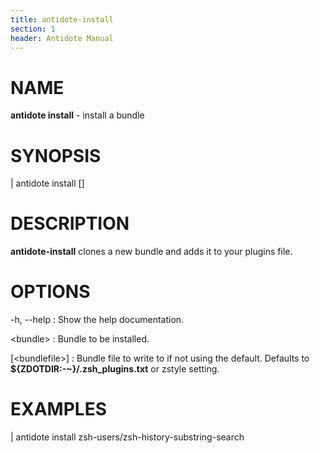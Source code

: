 ```yaml
---
title: antidote-install
section: 1
header: Antidote Manual
---
```


# NAME

**antidote install** - install a bundle

# SYNOPSIS

| antidote install <bundle> [<bundlefile>]

# DESCRIPTION

**antidote-install** clones a new bundle and adds it to your plugins file.

# OPTIONS

-h, \--help
:   Show the help documentation.

\<bundle\>
:   Bundle to be installed.

[\<bundlefile\>]
:   Bundle file to write to if not using the default. Defaults to **${ZDOTDIR:-~}/.zsh_plugins.txt** or zstyle setting.

# EXAMPLES

|   antidote install zsh-users/zsh-history-substring-search
